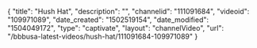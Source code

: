 {
    "title": "Hush Hat",
    "description": "",
    "channelid": "111091684",
    "videoid": "109971089",
    "date_created": "1502519154",
    "date_modified": "1504049172",
    "type": "captivate",
    "layout": "channelVideo",
    "url": "\/bbbusa-latest-videos\/hush-hat\/111091684-109971089"
}